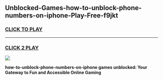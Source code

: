 
## Unblocked-Games-how-to-unblock-phone-numbers-on-iphone-Play-Free-f9jkt
<h3>
<a href="https://premium76.site?title=how-to-unblock-phone-numbers-on-iphone&ref=23A">CLICK TO PLAY</a></h3>
<hr>

<h3>
<a href="https://premium76.site?title=how-to-unblock-phone-numbers-on-iphone&ref=23A">CLICK 2 PLAY</a>
  
</h3>

<a href="https://premium76.site?title=how-to-unblock-phone-numbers-on-iphone&ref=23A"><img src="https://clearcache.store/games.png"></a>


**how-to-unblock-phone-numbers-on-iphone games unblocked: Your Gateway to Fun and Accessible Online Gaming**
